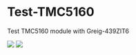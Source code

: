 # Test-TMC5160
Test TMC5160 module with Greig-439ZIT6

<img src="https://user-images.githubusercontent.com/29155564/100048562-73d0de00-2e58-11eb-9293-cc44cecc7f6e.png">
<img src="https://user-images.githubusercontent.com/29155564/100048567-75020b00-2e58-11eb-973d-daf41b9e2fb4.png">
